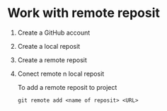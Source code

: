 # Work with remote reposit 

1. Create a GitHub account
2. Create a local reposit
3. Create a remote reposit 
4. Conect remote n local reposit 

    To add a remote reposit to project 
    ```
    git remote add <name of reposit> <URL>
    ```
    
